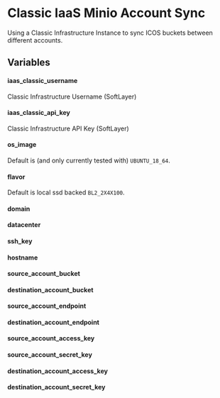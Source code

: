 # Classic IaaS Minio Account Sync
Using a Classic Infrastructure Instance to sync ICOS buckets between different accounts. 

## Variables

#### iaas_classic_username
Classic Infrastructure Username (SoftLayer)

#### iaas_classic_api_key
Classic Infrastructure API Key (SoftLayer)

#### os_image
Default is (and only currently tested with) `UBUNTU_18_64`.

#### flavor
Default is local ssd backed `BL2_2X4X100`.

#### domain

#### datacenter

#### ssh_key

#### hostname

#### source_account_bucket

#### destination_account_bucket

#### source_account_endpoint

#### destination_account_endpoint

#### source_account_access_key

#### source_account_secret_key

#### destination_account_access_key

#### destination_account_secret_key
